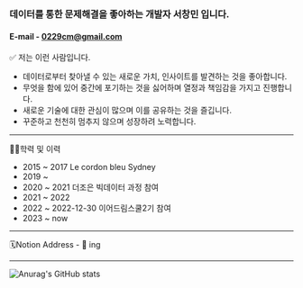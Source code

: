 ### 데이터를 통한 문제해결을 좋아하는 개발자 서창민 입니다.

#### E-mail - 0229cm@gmail.com

✅ 저는 이런 사람입니다.
- 데이터로부터 찾아낼 수 있는 새로운 가치, 인사이트를 발견하는 것을 좋아합니다.
- 무엇을 함에 있어 중간에 포기하는 것을 싫어하며 열정과 책임감을 가지고 진행합니다.
- 새로운 기술에 대한 관심이 많으며 이를 공유하는 것을 즐깁니다.
- 꾸준하고 천천히 멈추지 않으며 성장하려 노력합니다.
------

👨‍🎓학력 및 이력
- 2015 ~ 2017 Le cordon bleu Sydney
- 2019 ~
- 2020 ~ 2021 더조은 빅데이터 과정 참여
- 2021 ~ 2022
- 2022 ~ 2022-12-30 이어드림스쿨2기 참여
- 2023 ~ now 

-----

🗓Notion Address - 🔧 ing

-----

![Anurag's GitHub stats](https://github-readme-stats.vercel.app/api?username=0229&show_icons=true&theme=radical)
<!--
**0229cm/0229cm** is a ✨ _special_ ✨ repository because its `README.md` (this file) appears on your GitHub profile.

Here are some ideas to get you started:

- 🔭 I’m currently working on ...
- 🌱 I’m currently learning ...
- 👯 I’m looking to collaborate on ...
- 🤔 I’m looking for help with ...
- 💬 Ask me about ...
- 📫 How to reach me: ...
- 😄 Pronouns: ...
- ⚡ Fun fact: ...
-->
